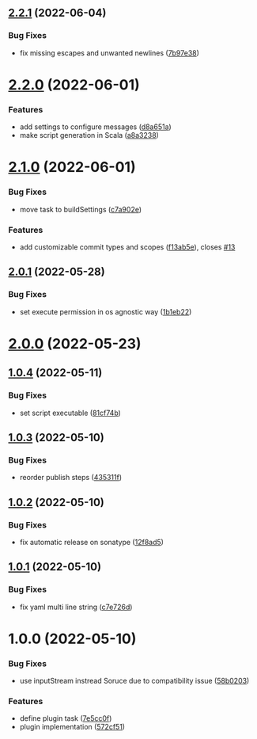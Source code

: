 ## [2.2.1](https://github.com/nicolasfara/sbt-conventional-commits/compare/2.2.0...2.2.1) (2022-06-04)


### Bug Fixes

* fix missing escapes and unwanted newlines ([7b97e38](https://github.com/nicolasfara/sbt-conventional-commits/commit/7b97e381b5cd9a4c406fae6450cebebb2d2ef13c))

# [2.2.0](https://github.com/nicolasfara/sbt-conventional-commits/compare/2.1.0...2.2.0) (2022-06-01)


### Features

* add settings to configure messages ([d8a651a](https://github.com/nicolasfara/sbt-conventional-commits/commit/d8a651afb97c6db7aed7239317afec16f225a89b))
* make script generation in Scala ([a8a3238](https://github.com/nicolasfara/sbt-conventional-commits/commit/a8a3238d22733c1d575d047c413c8e8ef693f351))

# [2.1.0](https://github.com/nicolasfara/sbt-conventional-commits/compare/2.0.1...2.1.0) (2022-06-01)


### Bug Fixes

* move task to buildSettings ([c7a902e](https://github.com/nicolasfara/sbt-conventional-commits/commit/c7a902e61b292a72c0a5f42ede7fe61d8c0ae20c))


### Features

* add customizable commit types and scopes ([f13ab5e](https://github.com/nicolasfara/sbt-conventional-commits/commit/f13ab5e4275e69d98da312a1b707019b673541ae)), closes [#13](https://github.com/nicolasfara/sbt-conventional-commits/issues/13)

## [2.0.1](https://github.com/nicolasfara/sbt-conventional-commits/compare/2.0.0...2.0.1) (2022-05-28)


### Bug Fixes

* set execute permission in os agnostic way ([1b1eb22](https://github.com/nicolasfara/sbt-conventional-commits/commit/1b1eb22e2a20dbc19eef001e3ccaec85e4cfac05))

# [2.0.0](https://github.com/nicolasfara/sbt-conventional-commits/compare/1.0.4...2.0.0) (2022-05-23)

## [1.0.4](https://github.com/nicolasfara/sbt-conventional-commits/compare/1.0.3...1.0.4) (2022-05-11)


### Bug Fixes

* set script executable ([81cf74b](https://github.com/nicolasfara/sbt-conventional-commits/commit/81cf74b460cd54dc65548b1799b9c88e248989c1))

## [1.0.3](https://github.com/nicolasfara/sbt-conventional-commits/compare/1.0.2...1.0.3) (2022-05-10)


### Bug Fixes

* reorder publish steps ([435311f](https://github.com/nicolasfara/sbt-conventional-commits/commit/435311fe23f2c5ccfed9491ef840750838021fa0))

## [1.0.2](https://github.com/nicolasfara/sbt-conventional-commits/compare/1.0.1...1.0.2) (2022-05-10)


### Bug Fixes

* fix automatic release on sonatype ([12f8ad5](https://github.com/nicolasfara/sbt-conventional-commits/commit/12f8ad528599f08bfdda432010410506346b1cff))

## [1.0.1](https://github.com/nicolasfara/sbt-conventional-commits/compare/1.0.0...1.0.1) (2022-05-10)


### Bug Fixes

* fix yaml multi line string ([c7e726d](https://github.com/nicolasfara/sbt-conventional-commits/commit/c7e726d4b34aafb0adccf64dd5c26e13bf778b71))

# 1.0.0 (2022-05-10)


### Bug Fixes

* use inputStream instread Soruce due to compatibility issue ([58b0203](https://github.com/nicolasfara/sbt-conventional-commits/commit/58b020321bc5cfe17088090d16d7378e9cf8afec))


### Features

* define plugin task ([7e5cc0f](https://github.com/nicolasfara/sbt-conventional-commits/commit/7e5cc0f82a4ad2a775c61ffa5b3c684e0fd339c6))
* plugin implementation ([572cf51](https://github.com/nicolasfara/sbt-conventional-commits/commit/572cf51d9235e138f5c53b2ec426966586b3957b))
